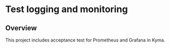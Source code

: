 # Test logging and monitoring

## Overview

This project includes acceptance test for Prometheus and Grafana in Kyma.
